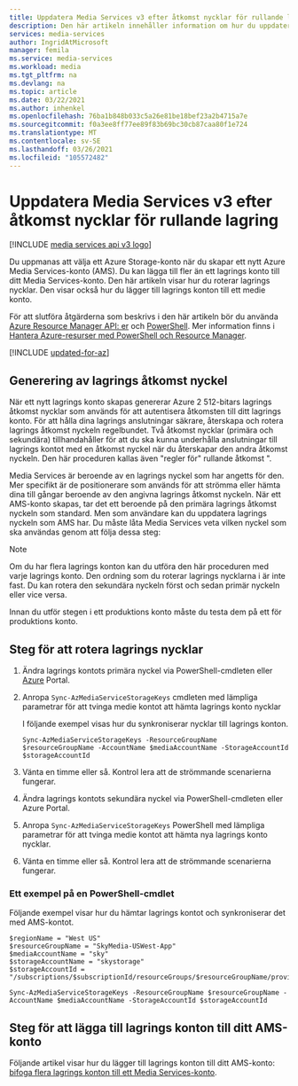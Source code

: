 ```yaml
---
title: Uppdatera Media Services v3 efter åtkomst nycklar för rullande lagring | Microsoft Docs
description: Den här artikeln innehåller information om hur du uppdaterar Media Services v3 efter de rullande lagrings åtkomst nycklarna.
services: media-services
author: IngridAtMicrosoft
manager: femila
ms.service: media-services
ms.workload: media
ms.tgt_pltfrm: na
ms.devlang: na
ms.topic: article
ms.date: 03/22/2021
ms.author: inhenkel
ms.openlocfilehash: 76ba1b848b033c5a26e81be18bef23a2b4715a7e
ms.sourcegitcommit: f0a3ee8ff77ee89f83b69bc30cb87caa80f1e724
ms.translationtype: MT
ms.contentlocale: sv-SE
ms.lasthandoff: 03/26/2021
ms.locfileid: "105572482"
---
```

# <a name="update-media-services-v3-after-rolling-storage-access-keys"></a>Uppdatera Media Services v3 efter åtkomst nycklar för rullande lagring

[!INCLUDE [media services api v3 logo](./includes/v3-hr.md)]

Du uppmanas att välja ett Azure Storage-konto när du skapar ett nytt Azure Media Services-konto (AMS).  Du kan lägga till fler än ett lagrings konto till ditt Media Services-konto. Den här artikeln visar hur du roterar lagrings nycklar. Den visar också hur du lägger till lagrings konton till ett medie konto.

För att slutföra åtgärderna som beskrivs i den här artikeln bör du använda [Azure Resource Manager API: er](/rest/api/media/operations/azure-media-services-rest-api-reference) och [PowerShell](/powershell/module/az.media).  Mer information finns i [Hantera Azure-resurser med PowerShell och Resource Manager](../../azure-resource-manager/management/manage-resource-groups-powershell.md).

[!INCLUDE [updated-for-az](../../../includes/updated-for-az.md)]

## <a name="storage-access-key-generation"></a>Generering av lagrings åtkomst nyckel

När ett nytt lagrings konto skapas genererar Azure 2 512-bitars lagrings åtkomst nycklar som används för att autentisera åtkomsten till ditt lagrings konto. För att hålla dina lagrings anslutningar säkrare, återskapa och rotera lagrings åtkomst nyckeln regelbundet. Två åtkomst nycklar (primära och sekundära) tillhandahåller för att du ska kunna underhålla anslutningar till lagrings kontot med en åtkomst nyckel när du återskapar den andra åtkomst nyckeln. Den här proceduren kallas även "regler för" rullande åtkomst ".

Media Services är beroende av en lagrings nyckel som har angetts för den. Mer specifikt är de positionerare som används för att strömma eller hämta dina till gångar beroende av den angivna lagrings åtkomst nyckeln. När ett AMS-konto skapas, tar det ett beroende på den primära lagrings åtkomst nyckeln som standard. Men som användare kan du uppdatera lagrings nyckeln som AMS har. Du måste låta Media Services veta vilken nyckel som ska användas genom att följa dessa steg:

>[!NOTE]
> Om du har flera lagrings konton kan du utföra den här proceduren med varje lagrings konto. Den ordning som du roterar lagrings nycklarna i är inte fast. Du kan rotera den sekundära nyckeln först och sedan primär nyckeln eller vice versa.
>
> Innan du utför stegen i ett produktions konto måste du testa dem på ett för produktions konto.
>

## <a name="steps-to-rotate-storage-keys"></a>Steg för att rotera lagrings nycklar
 
 1. Ändra lagrings kontots primära nyckel via PowerShell-cmdleten eller [Azure](https://portal.azure.com/) Portal.
 2. Anropa `Sync-AzMediaServiceStorageKeys` cmdleten med lämpliga parametrar för att tvinga medie kontot att hämta lagrings konto nycklar
 
    I följande exempel visas hur du synkroniserar nycklar till lagrings konton.
  
    `Sync-AzMediaServiceStorageKeys -ResourceGroupName $resourceGroupName -AccountName $mediaAccountName -StorageAccountId $storageAccountId`
  
 3. Vänta en timme eller så. Kontrol lera att de strömmande scenarierna fungerar.
 4. Ändra lagrings kontots sekundära nyckel via PowerShell-cmdleten eller Azure Portal.
 5. Anropa `Sync-AzMediaServiceStorageKeys` PowerShell med lämpliga parametrar för att tvinga medie kontot att hämta nya lagrings konto nycklar.
 6. Vänta en timme eller så. Kontrol lera att de strömmande scenarierna fungerar.
 
### <a name="a-powershell-cmdlet-example"></a>Ett exempel på en PowerShell-cmdlet

Följande exempel visar hur du hämtar lagrings kontot och synkroniserar det med AMS-kontot.

```console
$regionName = "West US"
$resourceGroupName = "SkyMedia-USWest-App"
$mediaAccountName = "sky"
$storageAccountName = "skystorage"
$storageAccountId = "/subscriptions/$subscriptionId/resourceGroups/$resourceGroupName/providers/Microsoft.Storage/storageAccounts/$storageAccountName"

Sync-AzMediaServiceStorageKeys -ResourceGroupName $resourceGroupName -AccountName $mediaAccountName -StorageAccountId $storageAccountId
```

## <a name="steps-to-add-storage-accounts-to-your-ams-account"></a>Steg för att lägga till lagrings konton till ditt AMS-konto

Följande artikel visar hur du lägger till lagrings konton till ditt AMS-konto: [bifoga flera lagrings konton till ett Media Services-konto](media-services-managing-multiple-storage-accounts.md).
